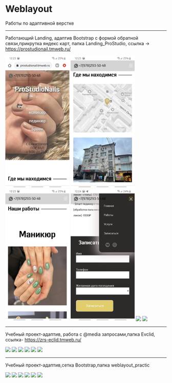 # Weblayout
Работы по адаптивной верстке
____

Работающий Landing, адаптив Bootstrap с формой обратной связи,прикрутка яндекс карт, папка Landing_ProStudio, ссылка -> https://prostudionail.tmweb.ru/

<img style="width:200px;" src="https://github.com/ZhadanovRoman/Weblayout/blob/master/pictures%20weblayout/prostudio.jpg"> <img style="width:200px;" src="https://github.com/ZhadanovRoman/Weblayout/blob/master/pictures%20weblayout/prostudio2.jpg"> <img style="width:200px;"  src="https://github.com/ZhadanovRoman/Weblayout/blob/master/pictures%20weblayout/prostudio3.jpg">
<img style="width:200px;" src="https://github.com/ZhadanovRoman/Weblayout/blob/master/pictures%20weblayout/prostudio6.jpg"> <img src="https://i.yapx.ru/WHo81m.jpg"> <img src="https://i.yapx.ru/WHo80m.jpg">

______

Учебный проект-адаптив, работа с @media запросами,папка Evclid, ссылка- https://zrs-eclid.tmweb.ru/


<img src="https://i.yapx.ru/WHuNAm.jpg"> <img src="https://i.yapx.ru/WHuNDm.jpg"> <img src="https://i.yapx.ru/WHuNEm.jpg"> <img src="https://i.yapx.ru/WHuNHm.jpg">
<img src="https://i.yapx.ru/WHuNLm.bmp"> <img src="https://i.yapx.ru/WHuNOm.bmp">

______

Учебный проект-адаптив,сетка Bootstrap,папка weblayout_practic 

<img src="https://i.yapx.ru/WHukWm.jpg"> <img src="https://i.yapx.ru/WHukNm.jpg"> <img src="https://i.yapx.ru/WHukOm.jpg">
<img src="https://i.yapx.ru/WHukPm.bmp"> <img src="https://i.yapx.ru/WHukSm.bmp"> <img src="https://i.yapx.ru/WHukVm.bmp">
